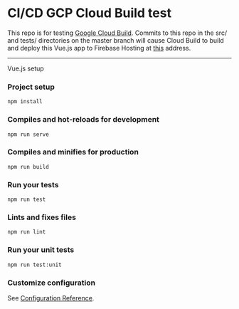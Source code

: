 # CI/CD GCP Cloud Build test

This repo is for testing [Google Cloud Build](https://cloud.google.com/cloud-build/). Commits to this repo in the src/ and tests/ directories on the master branch will cause Cloud Build to build and deploy this Vue.js app to Firebase Hosting at [this](https://ci-cd-test-91831.web.app/) address.

------------

Vue.js setup

### Project setup
```
npm install
```

### Compiles and hot-reloads for development
```
npm run serve
```

### Compiles and minifies for production
```
npm run build
```

### Run your tests
```
npm run test
```

### Lints and fixes files
```
npm run lint
```

### Run your unit tests
```
npm run test:unit
```

### Customize configuration
See [Configuration Reference](https://cli.vuejs.org/config/).
